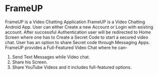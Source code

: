 # FrameUP
FrameUP is a Video Chatting Application 
FrameUP is a Video Chatting Android App. User can either Create a new Account or Login with existing account. After successful Authentication user will be redirected to Home Screen where one has to Create a Secret Code to start a secured video chat. User has an option to share Secret code through Messaging Apps.\
FrameUP provides a Full-Featured Video Chat where he can-
   1. Send Text Messages while Video chat.
   2. Share his Screen.
   3. Share YouTube Videos and it includes full-featured options.